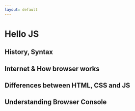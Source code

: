 ```yaml
---
layout: default
---
```

# Hello JS
## History, Syntax
## Internet & How browser works
## Differences between HTML, CSS and JS
## Understanding Browser Console